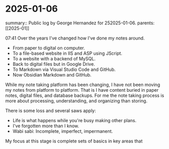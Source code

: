 #  2025-01-06

summary:: Public log by George Hernandez for  252025-01-06.
parents:  [[2025-01]]

07:41 Over the years I've changed how I've done my notes around. 

- From paper to digital on computer.
- To a file-based website in IIS and ASP using JScript.
- To a website with a backend of MySQL.
- Back to digital files but in Google Drive.
- To Markdown via Visual Studio Code and GitHub.
- Now Obsidian Markdown and GitHub.

While my note taking platform has been changing, I have not been moving my notes from platform to platform. That is I have content buried in paper notes, digital files, and database backups. For me the note taking process is more about processing, understanding, and organizing than storing. 

There  is some loss and several saws apply:

- Life is what happens while you're busy making other plans.
- I've forgotten more than I know.
- Wabi sabi: Incomplete, imperfect, impermanent.

My focus at this stage is complete sets of basics in key areas that